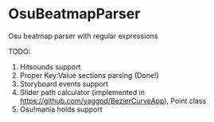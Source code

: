 # OsuBeatmapParser
Osu beatmap parser with regular expressions


TODO:
  1) Hitsounds support
  2) Proper Key:Value sections parsing (Done!)
  3) Storyboard events support
  4) Slider path calculator (implemented in https://github.com/yaggod/BezierCurveApp), Point class
  5) Osu!mania holds support
